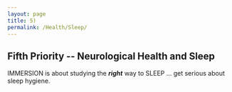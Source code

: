 ```yaml
---
layout: page
title: 5)
permalink: /Health/Sleep/
---
```





## Fifth Priority -- Neurological Health and Sleep


IMMERSION is about studying the ***right*** way to SLEEP ... get serious about sleep hygiene. 

